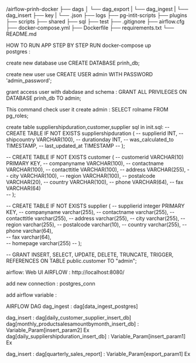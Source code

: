/airflow-prinh-docker
├── dags
│    └── dag_export
|    └── dag_ingest
|    └── dag_insert
├── key
|    └── .json
├── logs
├── pg-intit-scripts
├── plugins
├── scripts
├── shared
├── sql
├── test
├── .gitignore
├── airflow.cfg
├── docker-compose.yml
├── Dockerfile
├── requirements.txt
└── README.md

HOW TO RUN APP STEP BY STEP 
RUN docker-compose up      
postgres :

create new database use
CREATE DATABASE prinh_db;


create new user use
CREATE USER admin WITH PASSWORD 'admin_password';

grant access user with dabdase and schema :
GRANT ALL PRIVILEGES ON DATABASE prinh_db TO admin;

This command check user it create admin :
SELECT rolname FROM pg_roles;


create table  suppliershipduration,customer,supplier sql in init.sql:
-- CREATE TABLE IF NOT EXISTS suppliershipduration (
--     supplierid INT,
--     shipcountry VARCHAR(100),
--     durationday INT,
--     was_calculated_to TIMESTAMP,
--     last_updated_at TIMESTAMP
-- );

-- CREATE TABLE IF NOT EXISTS  customer (
--     customerid VARCHAR(10) PRIMARY KEY,
--     companyname VARCHAR(100),
--     contactname VARCHAR(100),
--     contacttitle VARCHAR(100),
--     address VARCHAR(255),
--     city VARCHAR(100),
--     region VARCHAR(100),
--     postalcode VARCHAR(20),
--     country VARCHAR(100),
--     phone VARCHAR(64), 
--     fax VARCHAR(64)    
-- );

-- CREATE TABLE IF NOT EXISTS supplier (
--     supplierid integer PRIMARY KEY,
--     companyname varchar(255),
--     contactname varchar(255),
--     contacttitle varchar(255),
--     address varchar(255),
--     city varchar(255),
--     region varchar(255),
--     postalcode varchar(10),
--     country varchar(255),
--     phone varchar(64),  
--     fax varchar(64),    
--     homepage varchar(255)
-- );

-- GRANT INSERT, SELECT, UPDATE, DELETE, TRUNCATE, TRIGGER, REFERENCES ON TABLE public.customer TO "admin";

airflow:
Web UI AIRFLOW : http://localhost:8080/

add new connection :
postgres_conn

add airflow variable :

AIRFLOW DAG
dag_ingest :    dag[data_ingest_postgres] 

dag_insert :    dag[daily_customer_supplier_insert_db]
                dag[monthly_productsalesamountbymonth_insert_db] : Variable_Param[insert_param2] Ex
                dag[daily_suppliershipduration_insert_db] : Variable_Param[insert_param1] Ex

dag_insert :    dag[quarterly_sales_report] : Variable_Param[export_param1] Ex
